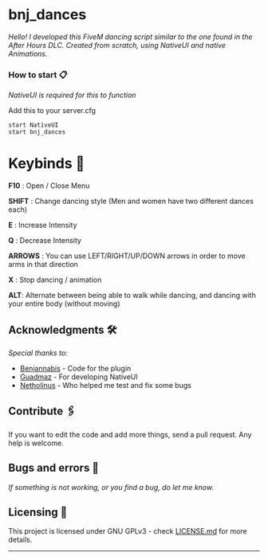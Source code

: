 # bnj_dances
 
_Hello! I developed this FiveM dancing script similar to the one found in the After Hours DLC. Created from scratch, using NativeUI and native Animations._


### How to start 📋
 
_NativeUI is required for this to function_

Add this to your server.cfg
```
start NativeUI
start bnj_dances
```
 
# Keybinds 🔧
 

__F10__ : Open / Close Menu

__SHIFT__ : Change dancing style (Men and women have two different dances each)

__E__ : Increase Intensity

__Q__ : Decrease Intensity

__ARROWS__ : You can use LEFT/RIGHT/UP/DOWN arrows in order to move arms in that direction

__X__ : Stop dancing / animation

__ALT__:  Alternate between being able to walk while dancing, and dancing with your entire body (without moving)

 
## Acknowledgments 🛠️
 
_Special thanks to:_
 
* [Benjannabis](http://github.com/bcortezf) - Code for the plugin
* [Guadmaz](http://github.com/Guad) - For developing NativeUI
* [Netholinus](http://steamcommunity.com/id/Netholinus/) - Who helped me test and fix some bugs
 
## Contribute 🖇️
 
If you want to edit the code and add more things, send a pull request. Any help is welcome.  
 
## Bugs and errors 🚀
 
_If something is not working, or you find a bug, do let me know._
 
 
## Licensing 📄
 
This project is licensed under GNU GPLv3 - check [LICENSE.md](LICENSE) for more details.
 
---
